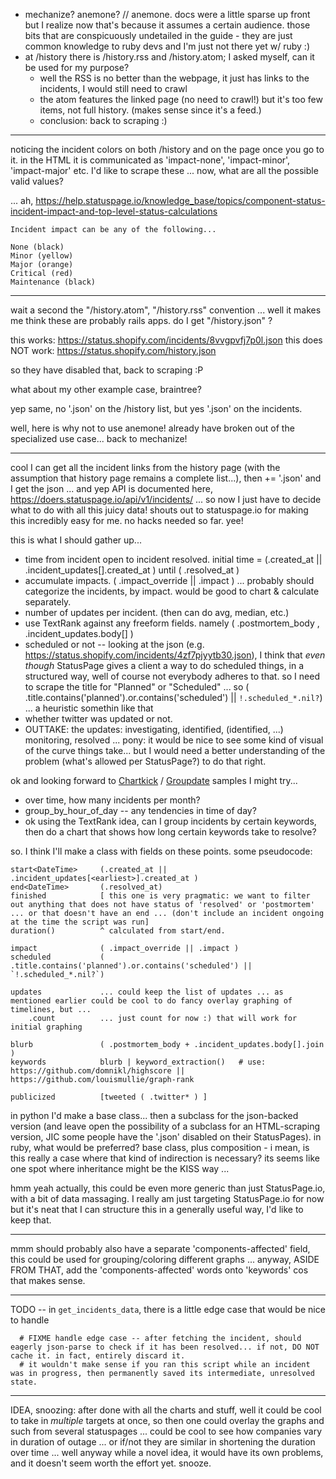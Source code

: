 - mechanize? anemone? // anemone. docs were a little sparse up front but I realize now that's because it assumes a certain audience. those bits that are conspicuously undetailed in the guide - they are just common knowledge to ruby devs and I'm just not there yet w/ ruby :)
- at /history there is /history.rss and /history.atom; I asked myself, can it be used for my purpose?
    - well the RSS is no better than the webpage, it just has links to the incidents, I would still need to crawl
    - the atom features the linked page (no need to crawl!) but it's too few items, not full history. (makes sense since it's a feed.)
    - conclusion: back to scraping :)

----

noticing the incident colors on both /history and on the page once you go to it. in the HTML it is communicated as 'impact-none', 'impact-minor', 'impact-major' etc. I'd like to scrape these ... now, what are all the possible valid values?

... ah, https://help.statuspage.io/knowledge_base/topics/component-status-incident-impact-and-top-level-status-calculations 

    Incident impact can be any of the following...

    None (black)
    Minor (yellow)
    Major (orange)
    Critical (red)
    Maintenance (black)

----

wait a second the "/history.atom", "/history.rss" convention ... well it makes me think these are probably rails apps. do I get "/history.json" ?

this works: https://status.shopify.com/incidents/8vvgpvfj7p0l.json
this does NOT work: https://status.shopify.com/history.json 

so they have disabled that, back to scraping :P

what about my other example case, braintree?

yep same, no '.json' on the /history list, but yes '.json' on the incidents.

well, here is why not to use anemone! already have broken out of the specialized use case... back to mechanize!

----

cool I can get all the incident links from the history page (with the assumption that history page remains a complete list...), then += '.json' and  I get the json ... and yep API is documented here, https://doers.statuspage.io/api/v1/incidents/ ... so now I just have to decide what to do with all this juicy data! shouts out to statuspage.io for making this incredibly easy for me. no hacks needed so far. yee!

this is what I should gather up...

- time from incident open to incident resolved. initial time = (.created_at || .incident_updates[<earliest>].created_at ) until ( .resolved_at )
- accumulate impacts. ( .impact_override || .impact ) ... probably should categorize the incidents, by impact. would be good to chart & calculate separately.
- number of updates per incident. (then can do avg, median, etc.)
- use TextRank against any freeform fields. namely ( .postmortem_body , .incident_updates.body[] )
- scheduled or not -- looking at the json (e.g. https://status.shopify.com/incidents/4zf7pjyytb30.json), I think that *even though* StatusPage gives a client a way to do scheduled things, in a structured way, well of course not everybody adheres to that. so I need to scrape the title for "Planned" or "Scheduled" ... so ( .title.contains('planned').or.contains('scheduled') || `!.scheduled_*.nil?`) ... a heuristic somethin like that
- whether twitter was updated or not.
- OUTTAKE: the updates: investigating, identified, (identified, ...) monitoring, resolved ... pony: it would be nice to see some kind of visual of the curve things take... but I would need a better understanding of the problem (what's allowed per StatusPage?) to do that right.

ok and looking forward to [Chartkick](http://chartkick.com/) / [Groupdate](https://github.com/ankane/groupdate) samples I might try...

- over time, how many incidents per month?
- group_by_hour_of_day -- any tendencies in time of day?
- ok using the TextRank idea, can I group incidents by certain keywords, then do a chart that shows how long certain keywords take to resolve?

so. I think I'll make a class with fields on these points. some pseudocode:

    start<DateTime>     (.created_at || .incident_updates[<earliest>].created_at )
    end<DateTime>       (.resolved_at)
    finished            [ this one is very pragmatic: we want to filter out anything that does not have status of 'resolved' or 'postmortem' ... or that doesn't have an end ... (don't include an incident ongoing at the time the script was run]
    duration()          ^ calculated from start/end.
    
    impact              ( .impact_override || .impact )
    scheduled           ( .title.contains('planned').or.contains('scheduled') || `!.scheduled_*.nil?`)

    updates             ... could keep the list of updates ... as mentioned earlier could be cool to do fancy overlay graphing of timelines, but ...
        .count          ... just count for now :) that will work for initial graphing

    blurb               ( .postmortem_body + .incident_updates.body[].join )
    keywords            blurb | keyword_extraction()   # use:       https://github.com/domnikl/highscore || https://github.com/louismullie/graph-rank

    publicized          [tweeted ( .twitter* ) ]

in python I'd make a base class... then a subclass for the json-backed version (and leave open the possibility of a subclass for an HTML-scraping version, JIC some people have the '.json' disabled on their StatusPages). in ruby, what would be preferred? base class, plus composition - i mean, is this really a case where that kind of indirection is necessary? its seems like one spot where inheritance might be the KISS way ...

hmm yeah actually, this could be even more generic than just StatusPage.io, with a bit of data massaging. I really am just targeting StatusPage.io for now but it's neat that I can structure this in a generally useful way, I'd like to keep that.


----

mmm should probably also have a separate 'components-affected' field, this could be used for grouping/coloring different graphs ...
anyway, ASIDE FROM THAT, add the 'components-affected' words onto 'keywords' cos that makes sense.

----

TODO -- in `get_incidents_data`, there is a little edge case that would be nice to handle

      # FIXME handle edge case -- after fetching the incident, should eagerly json-parse to check if it has been resolved... if not, DO NOT cache it. in fact, entirely discard it.
      # it wouldn't make sense if you ran this script while an incident was in progress, then permanently saved its intermediate, unresolved state.


----

IDEA, snoozing: after done with all the charts and stuff, well it could be cool to  take in *multiple* targets at once, so then one could overlay the graphs and such from several statuspages ... could be cool to see how companies vary in duration of outage ... or if/not they are similar in shortening the duration over time ... well anyway while a novel idea, it would have its own problems, and it doesn't seem worth the effort yet. snooze.

